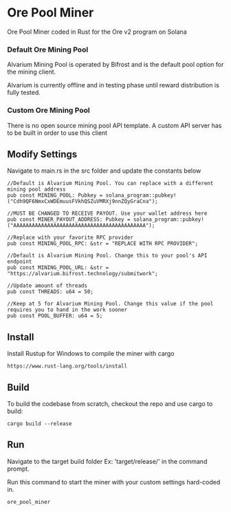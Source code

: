 # Ore Pool Miner
 Ore Pool Miner coded in Rust for the Ore v2 program on Solana

### Default Ore Mining Pool
Alvarium Mining Pool is operated by Bifrost and is the default pool option for the mining client.

Alvarium is currently offline and in testing phase until reward distribution is fully tested.

### Custom Ore Mining Pool
There is no open source mining pool API template. A custom API server has to be built in order to use this client

## Modify Settings
Navigate to main.rs in the src folder and update the constants below
```
//Default is Alvarium Mining Pool. You can replace with a different mining pool address
pub const MINING_POOL: Pubkey = solana_program::pubkey!("Cdh9QF6NmxCxWDEmuusFVkhQSZuVMRXj9nnZQyGraCna");

//MUST BE CHANGED TO RECEIVE PAYOUT. Use your wallet address here
pub const MINER_PAYOUT_ADDRESS: Pubkey = solana_program::pubkey!("AAAAAAAAAAAAAAAAAAAAAAAAAAAAAAAAAAAAAAAAAAA");

//Replace with your favorite RPC provider
pub const MINING_POOL_RPC: &str = "REPLACE WITH RPC PROVIDER";

//Default is Alvarium Mining Pool. Change this to your pool's API endpoint
pub const MINING_POOL_URL: &str = "https://alvarium.bifrost.technology/submitwork";

//Update amount of threads
pub const THREADS: u64 = 50;

//Keep at 5 for Alvarium Mining Pool. Change this value if the pool requires you to hand in the work sooner
pub const POOL_BUFFER: u64 = 5;
```

## Install

Install Rustup for Windows to compile the miner with cargo
```
https://www.rust-lang.org/tools/install
```

## Build

To build the codebase from scratch, checkout the repo and use cargo to build:


```
cargo build --release
```

## Run
Navigate to the target build folder Ex: 'target/release/' in the command prompt.

Run this command to start the miner with your custom settings hard-coded in.
```
ore_pool_miner
```

